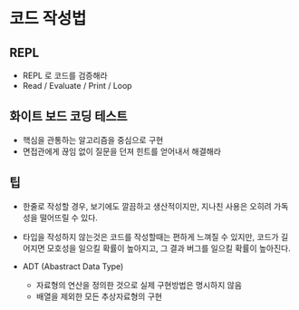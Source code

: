 # 코드 작성법



## REPL

- REPL 로 코드를 검증해라
- Read / Evaluate / Print / Loop



## 화이트 보드 코딩 테스트

- 핵심을 관통하는 알고리즘을 중심으로 구현
- 면접관에게 끊임 없이 질문을 던져 힌트를 얻어내서 해결해라



## 팁

- 한줄로 작성할 경우, 보기에도 깔끔하고 생산적이지만, 지나친 사용은 오히려 가독성을 떨어뜨릴 수 있다.

- 타입을 작성하지 않는것은 코드를 작성할때는 편하게 느껴질 수 있지만, 코드가 길어지면 모호성을 일으킬 확률이 높아지고, 그 결과 버그를 일으킬 확률이 높아진다.
- ADT (Abastract Data Type)
  - 자료형의 연산을 정의한 것으로 실제 구현방법은 명시하지 않음
  - 배열을 제외한 모든 추상자료형의 구현